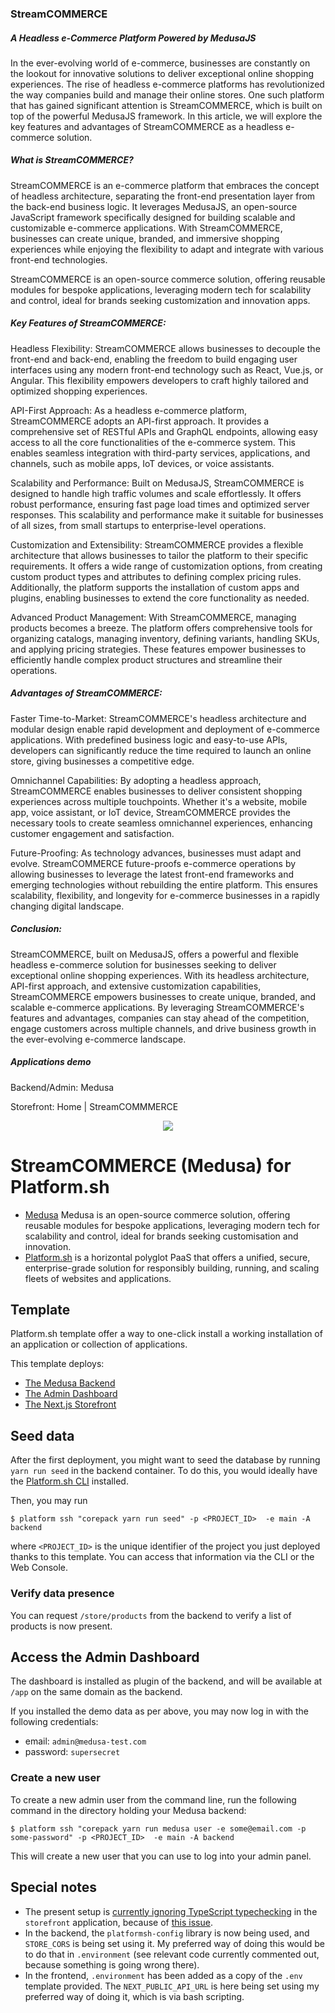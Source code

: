 
### StreamCOMMERCE
##### A Headless e-Commerce Platform Powered by MedusaJS

In the ever-evolving world of e-commerce, businesses are constantly on the lookout for innovative solutions to deliver exceptional online shopping experiences. The rise of headless e-commerce platforms has revolutionized the way companies build and manage their online stores. One such platform that has gained significant attention is StreamCOMMERCE, which is built on top of the powerful MedusaJS framework. In this article, we will explore the key features and advantages of StreamCOMMERCE as a headless e-commerce solution.

##### What is StreamCOMMERCE?
StreamCOMMERCE is an e-commerce platform that embraces the concept of headless architecture, separating the front-end presentation layer from the back-end business logic. It leverages MedusaJS, an open-source JavaScript framework specifically designed for building scalable and customizable e-commerce applications. With StreamCOMMERCE, businesses can create unique, branded, and immersive shopping experiences while enjoying the flexibility to adapt and integrate with various front-end technologies.

StreamCOMMERCE is an open-source commerce solution, offering reusable modules for bespoke applications, leveraging modern tech for scalability and control, ideal for brands seeking customization and innovation apps.

##### Key Features of StreamCOMMERCE:
Headless Flexibility: StreamCOMMERCE allows businesses to decouple the front-end and back-end, enabling the freedom to build engaging user interfaces using any modern front-end technology such as React, Vue.js, or Angular. This flexibility empowers developers to craft highly tailored and optimized shopping experiences.

API-First Approach: As a headless e-commerce platform, StreamCOMMERCE adopts an API-first approach. It provides a comprehensive set of RESTful APIs and GraphQL endpoints, allowing easy access to all the core functionalities of the e-commerce system. This enables seamless integration with third-party services, applications, and channels, such as mobile apps, IoT devices, or voice assistants.

Scalability and Performance: Built on MedusaJS, StreamCOMMERCE is designed to handle high traffic volumes and scale effortlessly. It offers robust performance, ensuring fast page load times and optimized server responses. This scalability and performance make it suitable for businesses of all sizes, from small startups to enterprise-level operations.

Customization and Extensibility: StreamCOMMERCE provides a flexible architecture that allows businesses to tailor the platform to their specific requirements. It offers a wide range of customization options, from creating custom product types and attributes to defining complex pricing rules. Additionally, the platform supports the installation of custom apps and plugins, enabling businesses to extend the core functionality as needed.

Advanced Product Management: With StreamCOMMERCE, managing products becomes a breeze. The platform offers comprehensive tools for organizing catalogs, managing inventory, defining variants, handling SKUs, and applying pricing strategies. These features empower businesses to efficiently handle complex product structures and streamline their operations.

##### Advantages of StreamCOMMERCE:
Faster Time-to-Market: StreamCOMMERCE's headless architecture and modular design enable rapid development and deployment of e-commerce applications. With predefined business logic and easy-to-use APIs, developers can significantly reduce the time required to launch an online store, giving businesses a competitive edge.

Omnichannel Capabilities: By adopting a headless approach, StreamCOMMERCE enables businesses to deliver consistent shopping experiences across multiple touchpoints. Whether it's a website, mobile app, voice assistant, or IoT device, StreamCOMMERCE provides the necessary tools to create seamless omnichannel experiences, enhancing customer engagement and satisfaction.

Future-Proofing: As technology advances, businesses must adapt and evolve. StreamCOMMERCE future-proofs e-commerce operations by allowing businesses to leverage the latest front-end frameworks and emerging technologies without rebuilding the entire platform. This ensures scalability, flexibility, and longevity for e-commerce businesses in a rapidly changing digital landscape.

##### Conclusion:
StreamCOMMERCE, built on MedusaJS, offers a powerful and flexible headless e-commerce solution for businesses seeking to deliver exceptional online shopping experiences. With its headless architecture, API-first approach, and extensive customization capabilities, StreamCOMMERCE empowers businesses to create unique, branded, and scalable e-commerce applications. By leveraging StreamCOMMERCE's features and advantages, companies can stay ahead of the competition, engage customers across multiple channels, and drive business growth in the ever-evolving e-commerce landscape.

##### Applications demo
Backend/Admin: Medusa 

Storefront: Home | StreamCOMMMERCE 


<p align="center">
<a href="https://console.platform.sh/projects/create-project/?template=https://github.com/platformista/medusa/blob/main/template-definition.yaml&utm_campaign=deploy_on_platform?utm_medium=button&utm_source=affiliate_links&utm_content=https://github.com/platformista/medusa/blob/main/template-definition.yaml" target="_blank" title="Deploy with Platform.sh"><img src="https://platform.sh/images/deploy/deploy-button-lg-blue.svg"></a>
</p>

# StreamCOMMERCE (Medusa) for Platform.sh

- [Medusa](https://medusajs.com) Medusa is an open-source commerce solution, offering reusable modules for bespoke applications, leveraging modern tech for scalability and control, ideal for brands seeking customisation and innovation.
- [Platform.sh](https://platform.sh) is a horizontal polyglot PaaS that offers a unified, secure, enterprise-grade solution for responsibly building, running, and scaling fleets of websites and applications.

## Template

Platform.sh template offer a way to one-click install a working installation of an application or collection of applications. 

This template deploys:

- [The Medusa Backend](https://docs.medusajs.com/development/backend/install)
- [The Admin Dashboard](https://docs.medusajs.com/admin/quickstart)
- [The Next.js Storefront](https://docs.medusajs.com/starters/nextjs-medusa-starter)

## Seed data

After the first deployment, you might want to seed the database by running `yarn run seed` in the backend container.
To do this, you would ideally have the [Platform.sh CLI](https://github.com/platformsh/cli) installed. 

Then, you may run

```shell
$ platform ssh "corepack yarn run seed" -p <PROJECT_ID>  -e main -A backend
```

where `<PROJECT_ID>` is the unique identifier of the project you just deployed thanks to this template. You can access that information via the CLI or the Web Console. 

### Verify data presence

You can request `/store/products` from the backend to verify a list of products is now present.

## Access the Admin Dashboard

The dashboard is installed as plugin of the backend, and will be available at `/app` on the same domain as the backend.

If you installed the demo data as per above, you may now log in with the following credentials:

- email: `admin@medusa-test.com`
- password: `supersecret`

### Create a new user

To create a new admin user from the command line, run the following command in the directory holding your Medusa backend:

```shell
$ platform ssh "corepack yarn run medusa user -e some@email.com -p some-password" -p <PROJECT_ID>  -e main -A backend
```

This will create a new user that you can use to log into your admin panel.

## Special notes

- The present setup is [currently ignoring TypeScript typechecking](/blob/main/storefront/next.config.js#L10-L16) in the `storefront` application, because of [this issue](https://github.com/medusajs/medusa/issues/4060).
- In the backend, the `platformsh-config` library is now being used, and `STORE_CORS` is being set using it. My preferred way of doing this would be to do that in `.environment` (see relevant code currently commented out, because something is going wrong there).
- In the frontend, `.environment` has been added as a copy of the `.env` template provided. The `NEXT_PUBLIC_API_URL` is here being set using my preferred way of doing it, which is via bash scripting.
